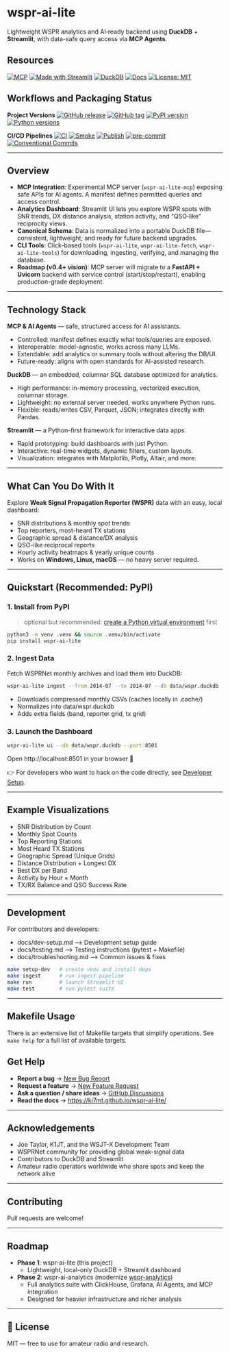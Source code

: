 # wspr-ai-lite
Lightweight WSPR analytics and AI‑ready backend using **DuckDB** + **Streamlit**, with data-safe query access via **MCP Agents**.

## Resources

[![MCP](https://img.shields.io/badge/AI--Agent--Ready-MCP-green)](https://modelcontextprotocol.io/)
[![Made with Streamlit](https://img.shields.io/badge/Made%20with-Streamlit-blue)](https://streamlit.io/)
[![DuckDB](https://img.shields.io/badge/Database-DuckDB-blue)](https://duckdb.org/)
[![Docs](https://img.shields.io/badge/Docs-GitHub_Pages-blue)](https://ki7mt.github.io/wspr-ai-lite/)
[![License: MIT](https://img.shields.io/badge/License-MIT-yellow.svg)](LICENSE)

## Workflows and Packaging Status

**Project Versions**
[![GitHub release](https://img.shields.io/github/v/release/KI7MT/wspr-ai-lite)](https://github.com/KI7MT/wspr-ai-lite/releases)
[![GitHub tag](https://img.shields.io/github/tag/KI7MT/wspr-ai-lite?sort=semver)](https://github.com/KI7MT/wspr-ai-lite/tags)
[![PyPI version](https://img.shields.io/pypi/v/wspr-ai-lite.svg)](https://pypi.org/project/wspr-ai-lite/)
[![Python versions](https://img.shields.io/pypi/pyversions/wspr-ai-lite.svg)](https://pypi.org/project/wspr-ai-lite/)

**CI/CD Pipelines**
[![CI](https://github.com/KI7MT/wspr-ai-lite/actions/workflows/ci.yml/badge.svg)](https://github.com/KI7MT/wspr-ai-lite/actions/workflows/ci.yml)
[![Smoke](https://github.com/KI7MT/wspr-ai-lite/actions/workflows/smoke.yml/badge.svg)](https://github.com/KI7MT/wspr-ai-lite/actions/workflows/smoke.yml)
[![Publish](https://github.com/KI7MT/wspr-ai-lite/actions/workflows/release.yml/badge.svg)](https://github.com/KI7MT/wspr-ai-lite/actions/workflows/release.yml)
[![pre-commit](https://github.com/KI7MT/wspr-ai-lite/actions/workflows/pre-commit.yml/badge.svg)](https://github.com/KI7MT/wspr-ai-lite/actions/workflows/pre-commit.yml)
[![Conventional Commits](https://img.shields.io/badge/Conventional%20Commits-1.0.0-yellow.svg)](https://conventionalcommits.org)

---

## Overview

- **MCP Integration**: Experimental MCP server (`wspr-ai-lite-mcp`) exposing safe APIs for AI agents. A manifest defines permitted queries and access control.
- **Analytics Dashboard**: Streamlit UI lets you explore WSPR spots with SNR trends, DX distance analysis, station activity, and “QSO‑like” reciprocity views.
- **Canonical Schema**: Data is normalized into a portable DuckDB file—consistent, lightweight, and ready for future backend upgrades.
- **CLI Tools**: Click-based tools (`wspr-ai-lite`, `wspr-ai-lite-fetch`, `wspr-ai-lite-tools`) for downloading, ingesting, verifying, and managing the database.
- **Roadmap (v0.4+ vision)**: MCP server will migrate to a **FastAPI + Uvicorn** backend with service control (start/stop/restart), enabling production-grade deployment.

---

## Technology Stack

**MCP & AI Agents** — safe, structured access for AI assistants.
- Controlled: manifest defines exactly what tools/queries are exposed.
- Interoperable: model-agnostic, works across many LLMs.
- Extendable: add analytics or summary tools without altering the DB/UI.
- Future-ready: aligns with open standards for AI-assisted research.

**DuckDB** — an embedded, columnar SQL database optimized for analytics.
- High performance: in-memory processing, vectorized execution, columnar storage.
- Lightweight: no external server needed, works anywhere Python runs.
- Flexible: reads/writes CSV, Parquet, JSON; integrates directly with Pandas.

**Streamlit** — a Python-first framework for interactive data apps.
- Rapid prototyping: build dashboards with just Python.
- Interactive: real-time widgets, dynamic filters, custom layouts.
- Visualization: integrates with Matplotlib, Plotly, Altair, and more.

---

## What Can You Do With It

Explore **Weak Signal Propagation Reporter (WSPR)** data with an easy, local dashboard:

- SNR distributions & monthly spot trends
- Top reporters, most-heard TX stations
- Geographic spread & distance/DX analysis
- QSO-like reciprocal reports
- Hourly activity heatmaps & yearly unique counts
- Works on **Windows, Linux, macOS** — no heavy server required.

---

## Quickstart (Recommended: PyPI)

### 1. Install from PyPI

> optional but recommended: [create a Python virtual environment](https://docs.python.org/3/library/venv.html) first

```bash
python3 -m venv .venv && source .venv/bin/activate
pip install wspr-ai-lite
```

### 2. Ingest Data
Fetch WSPRNet monthly archives and load them into DuckDB:

```bash
wspr-ai-lite ingest --from 2014-07 --to 2014-07 --db data/wspr.duckdb
```
- Downloads compressed monthly CSVs (caches locally in .cache/)
- Normalizes into data/wspr.duckdb
- Adds extra fields (band, reporter grid, tx grid)

### 3. Launch the Dashboard
```bash
wspr-ai-lite ui --db data/wspr.duckdb --port 8501
```
Open http://localhost:8501 in your browser 🎉

👉 For developers who want to hack on the code directly, see [Developer Setup](https://ki7mt.github.io/wspr-ai-lite/DEV_SETUP/).

---

## Example Visualizations
- SNR Distribution by Count
- Monthly Spot Counts
- Top Reporting Stations
- Most Heard TX Stations
- Geographic Spread (Unique Grids)
- Distance Distribution + Longest DX
- Best DX per Band
- Activity by Hour × Month
- TX/RX Balance and QSO Success Rate

---

## Development

For contributors and developers:
- docs/dev-setup.md --> Development setup guide
- docs/testing.md --> Testing instructions (pytest + Makefile)
- docs/troubleshooting.md --> Common issues & fixes

```bash
make setup-dev   # create venv and install deps
make ingest      # run ingest pipeline
make run         # launch Streamlit UI
make test        # run pytest suite
```

---

## Makefile Usage

There is an extensive list of Makefile targets that simplify operations. See `make help` for a full list of available targets.

## Get Help
- **Report a bug** → [New Bug Report](https://github.com/KI7MT/wspr-ai-lite/issues/new?template=bug_report.yml)
- **Request a feature** → [New Feature Request](https://github.com/KI7MT/wspr-ai-lite/issues/new?template=feature_request.yml)
- **Ask a question / share ideas** → [GitHub Discussions](https://github.com/KI7MT/wspr-ai-lite/discussions)
- **Read the docs** → https://ki7mt.github.io/wspr-ai-lite/

---

## Acknowledgements
- Joe Taylor, K1JT, and the WSJT-X Development Team
- WSPRNet community for providing global weak-signal data
- Contributors to DuckDB and Streamlit
- Amateur radio operators worldwide who share spots and keep the network alive

---

## Contributing
Pull requests are welcome!

---

## Roadmap
- **Phase 1**: wspr-ai-lite (this project)
  - Lightweight, local-only DuckDB + Streamlit dashboard
- **Phase 2**: wspr-ai-analytics (modernize [wspr-analytics](https://github.com/KI7MT/wspr-analytics))
  - Full analytics suite with ClickHouse, Grafana, AI Agents, and MCP integration
  - Designed for heavier infrastructure and richer analysis

---

## 📜 License
MIT — free to use for amateur radio and research.
